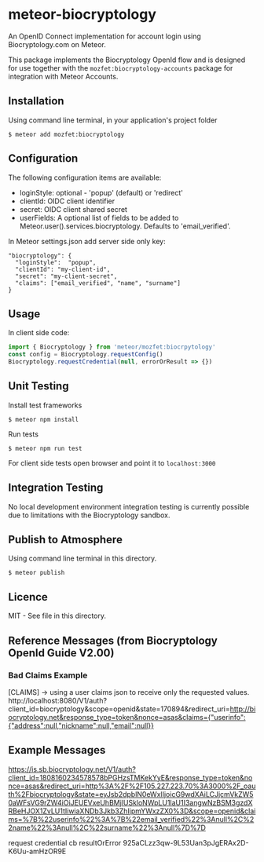 # meteor-biocryptology

An OpenID Connect implementation for account login using Biocryptology.com on Meteor.

This package implements the Biocryptology OpenId flow and is designed for use together with the ```mozfet:biocryptology-accounts``` package for integration
with Meteor Accounts.

## Installation
Using command line terminal, in your application's project folder
```
$ meteor add mozfet:biocryptology
```

## Configuration

The following configuration items are available:
* loginStyle: optional - 'popup' (default) or 'redirect'
* clientId: OIDC client identifier
* secret: OIDC client shared secret
* userFields: A optional list of fields to be added to Meteor.user().services.biocryptology. Defaults to 'email_verified'.

In Meteor settings.json add server side only key:
```
"biocryptology": {
  "loginStyle":  "popup",
  "clientId": "my-client-id",
  "secret": "my-client-secret",
  "claims": ["email_verified", "name", "surname"]
}
```

## Usage

In client side code:
```js
import { Biocryptology } from 'meteor/mozfet:biocrpytology'
const config = Biocryptology.requestConfig()
Biocryptology.requestCredential(null, errorOrResult => {})
```

## Unit Testing

Install test frameworks
```
$ meteor npm install
```

Run tests
```
$ meteor npm run test
```

For client side tests open browser and point it to ```localhost:3000```

## Integration Testing

No local development environment integration testing is currently possible due to limitations with the Biocryptology sandbox.

## Publish to Atmosphere

Using command line terminal in this directory.
```
$ meteor publish
```

## Licence

MIT - See <LICENCE> file in this directory.

## Reference Messages (from Biocryptology OpenId Guide V2.00)

### Bad Claims Example

[CLAIMS] -> using a user claims json to receive only the requested values. http://localhost:8080/V1/auth?client_id=biocryptology&scope=openid&state=170894&redirect_uri=http://biocryptology.net&response_type=token&nonce=asas&claims={"userinfo":{"address":null,"nickname":null,"email":null}}

## Example Messages
https://is.sb.biocryptology.net/V1/auth?client_id=1808160234578578bPGHzsTMKekYyE&response_type=token&nonce=asas&redirect_uri=http%3A%2F%2F105.227.223.70%3A3000%2F_oauth%2Fbiocryptology&state=eyJsb2dpblN0eWxlIjoicG9wdXAiLCJjcmVkZW50aWFsVG9rZW4iOiJEUEVxeUhBMjlUSkloNWpLU1laU1I3angwNzBSM3gzdXRBeHJOX1ZvLU1tIiwiaXNDb3Jkb3ZhIjpmYWxzZX0%3D&scope=openid&claims=%7B%22userinfo%22%3A%7B%22email_verified%22%3Anull%2C%22name%22%3Anull%2C%22surname%22%3Anull%7D%7D

request credential cb resultOrError 925aCLzz3qw-9L53Uan3pJgERAx2D-K6Uu-amHzOR9E
